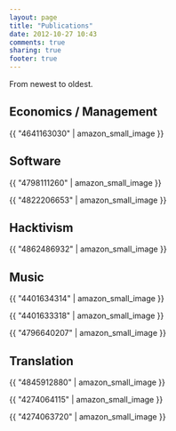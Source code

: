 ```yaml
---
layout: page
title: "Publications"
date: 2012-10-27 10:43
comments: true
sharing: true
footer: true
---
```

From newest to oldest.

## Economics / Management

{{ "4641163030" | amazon_small_image }}

## Software

{{ "4798111260" | amazon_small_image }}

{{ "4822206653" | amazon_small_image }}

## Hacktivism

{{ "4862486932" | amazon_small_image }}

## Music

{{ "4401634314" | amazon_small_image }}

{{ "4401633318" | amazon_small_image }}

{{ "4796640207" | amazon_small_image }}

## Translation

{{ "4845912880" | amazon_small_image }}

{{ "4274064115" | amazon_small_image }}

{{ "4274063720" | amazon_small_image }}

